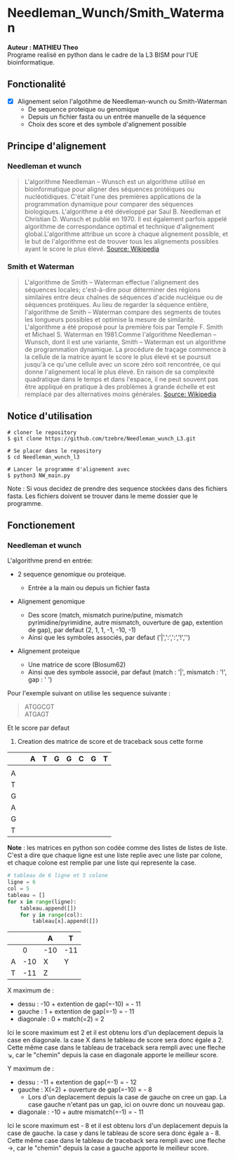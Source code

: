 # Needleman_Wunch/Smith_Waterman
**Auteur : MATHIEU Theo**  
Programe realisé en python dans le cadre de la L3 BISM pour l'UE bioinformatique.

## Fonctionalité  
 - [x] Alignement selon l'algotihme de Needleman-wunch ou Smith-Waterman 
    - De sequence proteique ou genomique 
    - Depuis un fichier fasta ou un entrée manuelle de la séquence 
    - Choix des score et des symbole d'alignement possible  
    
## Principe d'alignement 
### Needleman et wunch 
>L'algorithme Needleman – Wunsch est un algorithme utilisé en bioinformatique pour aligner des séquences protéiques ou 
nucléotidiques. C'était l'une des premières applications de la programmation dynamique pour comparer des séquences 
biologiques. L'algorithme a été développé par Saul B. Needleman et Christian D. Wunsch et publié en 1970.  Il est
également parfois appelé algorithme de correspondance optimal et technique d'alignement global.L'algorithme attribue un score à chaque alignement
possible, et le but de l'algorithme est de trouver tous les alignements possibles ayant le score le plus élevé.
[Source: Wikipedia](https://en.wikipedia.org/wiki/Needleman%E2%80%93Wunsch_algorithm)
### Smith et Waterman 
>L'algorithme de Smith – Waterman effectue l'alignement des séquences locales; c'est-à-dire pour déterminer des régions 
similaires entre deux chaînes de séquences d'acide nucléique ou de séquences protéiques. 
Au lieu de regarder la séquence entière, l'algorithme de Smith – Waterman compare des segments de toutes les 
longueurs possibles et optimise la mesure de similarité. L'algorithme a été proposé pour la première fois par 
Temple F. Smith et Michael S. Waterman en 1981.Comme l'algorithme Needleman – Wunsch, dont il est une variante, 
Smith – Waterman est un algorithme de programmation dynamique.
La procédure de traçage commence à la cellule de la matrice ayant le score le plus élevé et se poursuit jusqu'à ce 
qu'une cellule avec un score zéro soit rencontrée, ce qui donne l'alignement local le plus élevé. En raison de sa 
complexité quadratique dans le temps et dans l'espace, il ne peut souvent pas être appliqué en pratique à des 
problèmes à grande échelle et est remplacé par des alternatives moins générales.
[Source: Wikipedia](https://en.wikipedia.org/wiki/Smith%E2%80%93Waterman_algorithm)
## Notice d'utilisation
```
# cloner le repository 
$ git clone https://github.com/tzebre/Needleman_wunch_L3.git

# Se placer dans le repository 
$ cd Needleman_wunch_l3

# Lancer le programme d'alignement avec 
$ python3 NW_main.py
```
Note : Si vous decidez de prendre des sequence stockées dans des fichiers fasta. Les fichiers doivent se trouver dans le
meme dossier que le programme.

## Fonctionement 
### Needleman et wunch 
L'algorithme prend en entrée: 
  - 2 sequence genomique ou proteique.
    - Entrée a la main ou depuis un fichier fasta
  - Alignement genomique   
      - Des score (match, mismatch purine/putine, mismatch pyrimidine/pyrimidine, autre mismatch, 
        ouverture de gap, extention de gap), par defaut (2, 1, 1, -1, -10, -1)
      - Ainsi que les symboles associés, par defaut ('|',':',':','!','')   
        
  - Alignement proteique 
      - Une matrice de score (Blosum62)
      - Ainsi que des symbole associé, par defaut (match : '|', mismatch : '!', gap : ' ')
    
Pour l'exemple suivant on utilise les sequence suivante :
> ATGGCGT  
> ATGAGT  

Et le score par defaut 
1) Creation des matrice de score et de traceback sous cette forme 

|   |   | A | T | G | G | C | G | T |
|---|---|---|---|---|---|---|---|---|  
|   |   |   |   |   |   |   |   |   |
| A |   |   |   |   |   |   |   |   |
| T |   |   |   |   |   |   |   |   |
| G |   |   |   |   |   |   |   |   |
| A |   |   |   |   |   |   |   |   |  
| G |   |   |   |   |   |   |   |   |
| T |   |   |   |   |   |   |   |   |  

**Note** : les matrices en python son codée comme des listes de listes de liste. 
C'est a dire que chaque ligne est une liste replie avec une liste par colone, et chaque colone 
est remplie par une liste qui represente la case.  
```py 
# tableau de 6 ligne et 5 colone
ligne = 6
col = 5
tableau = []
for x in range(ligne):
    tableau.append([])
    for y in range(col):
        tableau[x].append([])
```
|   |   | A | T |
|---|---|---|---|
|   | 0 |-10|-11|
| A |-10| X | Y |
| T |-11| Z |   |  

X maximum de :  
- dessu : -10 + extention de gap(=-10) = - 11
- gauche : 1 + extention de gap(=-1) = - 11
- diagonale : 0 + match(=2) = 2  
  
Ici le score maximum est 2 et il est obtenu lors d'un deplacement depuis la case en diagonale. 
la case X dans le tableau de score sera donc égale a 2. 
Cette même case dans le tableau de traceback sera rempli avec une fleche ↘, car le "chemin" depuis la case en 
diagonale apporte le meilleur score.  

Y maximum de :
- dessu : -11 + extention de gap(=-1) =  - 12
- gauche : X(=2) + ouverture de gap(=-10) = - 8 
  - Lors d'un deplacement depuis la case de gauche on cree 
    un gap. La case gauche n'etant pas un gap, ici on ouvre donc un nouveau gap. 
- diagonale : -10 + autre mismatch(=-1) = - 11  

Ici le score maximum est - 8 et il est obtenu lors d'un deplacement depuis la case de gauche. 
la case y dans le tableau de score sera donc égale a - 8. 
Cette même case dans le tableau de traceback sera rempli avec une fleche →, car le "chemin" depuis la case 
a gauche apporte le meilleur score. 







    

    


